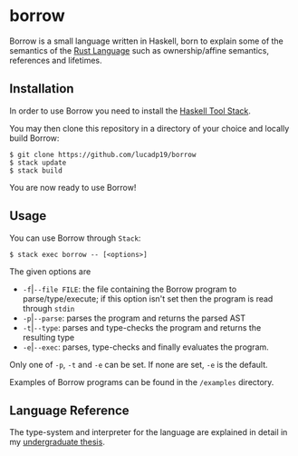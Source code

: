 # borrow

Borrow is a small language written in Haskell, born to explain some of the
semantics of the [Rust Language](https://github.com/rust-lang/rust) such as
ownership/affine semantics, references and lifetimes.

## Installation

In order to use Borrow you need to install the 
[Haskell Tool Stack](https://github.com/commercialhaskell/stack). 

You may then clone this repository in a directory of your choice and
locally build Borrow: 

```console
$ git clone https://github.com/lucadp19/borrow
$ stack update
$ stack build
```

You are now ready to use Borrow!

## Usage

You can use Borrow through `Stack`: 
```console
$ stack exec borrow -- [<options>]
```

The given options are
- `-f`|`--file FILE`: the file containing the Borrow program to parse/type/execute;
    if this option isn't set then the program is read through `stdin`
- `-p`|`--parse`: parses the program and returns the parsed AST
- `-t`|`--type`: parses and type-checks the program and returns the resulting type
- `-e`|`--exec`: parses, type-checks and finally evaluates the program.

Only one of `-p`, `-t` and `-e` can be set. If none are set, `-e` is the default.

Examples of Borrow programs can be found in the `/examples` directory.

## Language Reference

The type-system and interpreter for the language are explained in detail in my
[undergraduate thesis](https://github.com/lucadp19/undergrad-thesis).
